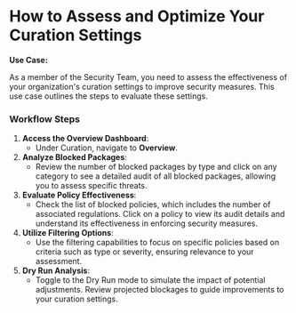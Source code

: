 # How to Assess and Optimize Your Curation Settings

**Use Case:**&#x20;

As a member of the Security Team, you need to assess the effectiveness of your organization's curation settings to improve security measures. This use case outlines the steps to evaluate these settings.&#x20;

### Workflow Steps

1. **Access the Overview Dashboard**:
   * Under Curation, navigate to **Overview**.&#x20;
2. **Analyze Blocked Packages**:
   * Review the number of blocked packages by type and click on any category to see a detailed audit of all blocked packages, allowing you to assess specific threats.
3. **Evaluate Policy Effectiveness**:
   * Check the list of blocked policies, which includes the number of associated regulations. Click on a policy to view its audit details and understand its effectiveness in enforcing security measures.
4. **Utilize Filtering Options**:
   * Use the filtering capabilities to focus on specific policies based on criteria such as type or severity, ensuring relevance to your assessment.
5. **Dry Run Analysis**:
   * Toggle to the Dry Run mode to simulate the impact of potential adjustments. Review projected blockages to guide improvements to your curation settings.
